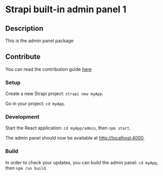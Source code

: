 # Strapi built-in admin panel 1

## Description

This is the admin panel package

## Contribute

You can read the contribution guide [here](../../../CONTRIBUTING.md)

### Setup

Create a new Strapi project: `strapi new myApp`.

Go in your project: `cd myApp`.

### Development

Start the React application: `cd myApp/admin`, then `npm start`.

The admin panel should now be available at [http://localhost:4000](http://localhost:4000).

### Build

In order to check your updates, you can build the admin panel: `cd myApp`, then `npm run build`.
